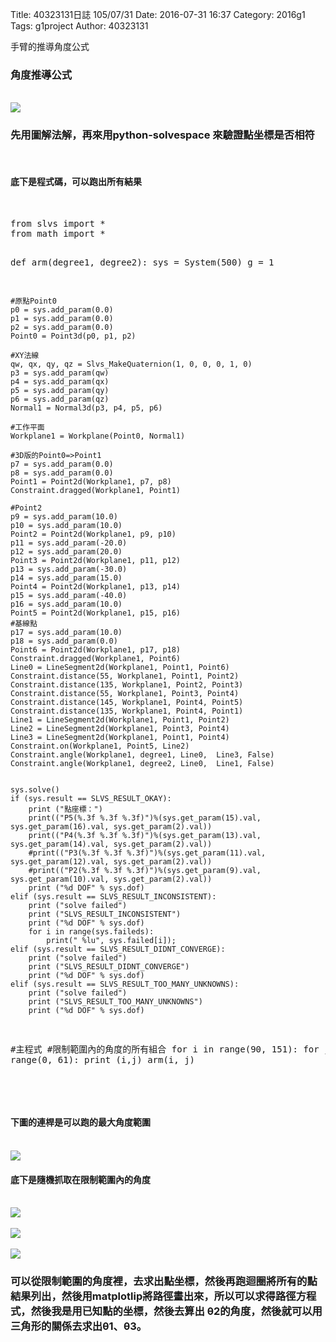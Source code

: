 Title: 40323131日誌 105/07/31
Date: 2016-07-31 16:37
Category: 2016g1
Tags: g1project
Author: 40323131



手臂的推導角度公式
<!-- PELICAN_END_SUMMARY -->

<h3>角度推導公式</h3>
</br>
<img src="http://i.imgur.com/hBZPkTS.jpg">
</br>
<h3>先用圖解法解，再來用python-solvespace 來驗證點坐標是否相符</h3>
</br>
<h4>底下是程式碼，可以跑出所有結果</h4>
</br>
<pre class="brush: python">
from slvs import *
from math import *


def arm(degree1, degree2):
    sys = System(500)
    g = 1

    #原點Point0
    p0 = sys.add_param(0.0)
    p1 = sys.add_param(0.0)
    p2 = sys.add_param(0.0)
    Point0 = Point3d(p0, p1, p2)
     
    #XY法線
    qw, qx, qy, qz = Slvs_MakeQuaternion(1, 0, 0, 0, 1, 0)
    p3 = sys.add_param(qw)
    p4 = sys.add_param(qx)
    p5 = sys.add_param(qy)
    p6 = sys.add_param(qz)
    Normal1 = Normal3d(p3, p4, p5, p6)

    #工作平面
    Workplane1 = Workplane(Point0, Normal1)
     
    #3D版的Point0=>Point1
    p7 = sys.add_param(0.0)
    p8 = sys.add_param(0.0)
    Point1 = Point2d(Workplane1, p7, p8)
    Constraint.dragged(Workplane1, Point1)

    #Point2
    p9 = sys.add_param(10.0)
    p10 = sys.add_param(10.0)
    Point2 = Point2d(Workplane1, p9, p10)
    p11 = sys.add_param(-20.0)
    p12 = sys.add_param(20.0)
    Point3 = Point2d(Workplane1, p11, p12)
    p13 = sys.add_param(-30.0)
    p14 = sys.add_param(15.0)
    Point4 = Point2d(Workplane1, p13, p14)
    p15 = sys.add_param(-40.0)
    p16 = sys.add_param(10.0)
    Point5 = Point2d(Workplane1, p15, p16)
    #基線點
    p17 = sys.add_param(10.0)
    p18 = sys.add_param(0.0)
    Point6 = Point2d(Workplane1, p17, p18)
    Constraint.dragged(Workplane1, Point6)
    Line0 = LineSegment2d(Workplane1, Point1, Point6)
    Constraint.distance(55, Workplane1, Point1, Point2)
    Constraint.distance(135, Workplane1, Point2, Point3)
    Constraint.distance(55, Workplane1, Point3, Point4)
    Constraint.distance(145, Workplane1, Point4, Point5)
    Constraint.distance(135, Workplane1, Point4, Point1)
    Line1 = LineSegment2d(Workplane1, Point1, Point2)
    Line2 = LineSegment2d(Workplane1, Point3, Point4)
    Line3 = LineSegment2d(Workplane1, Point1, Point4)
    Constraint.on(Workplane1, Point5, Line2)
    Constraint.angle(Workplane1, degree1, Line0,  Line3, False)
    Constraint.angle(Workplane1, degree2, Line0,  Line1, False)
    

    sys.solve()
    if (sys.result == SLVS_RESULT_OKAY):
        print ("點座標：")
        print(("P5(%.3f %.3f %.3f)")%(sys.get_param(15).val, sys.get_param(16).val, sys.get_param(2).val))
        print(("P4(%.3f %.3f %.3f)")%(sys.get_param(13).val, sys.get_param(14).val, sys.get_param(2).val))
        #print(("P3(%.3f %.3f %.3f)")%(sys.get_param(11).val, sys.get_param(12).val, sys.get_param(2).val))
        #print(("P2(%.3f %.3f %.3f)")%(sys.get_param(9).val, sys.get_param(10).val, sys.get_param(2).val))
        print ("%d DOF" % sys.dof)
    elif (sys.result == SLVS_RESULT_INCONSISTENT):
        print ("solve failed")
        print ("SLVS_RESULT_INCONSISTENT")
        print ("%d DOF" % sys.dof)
        for i in range(sys.faileds):
            print(" %lu", sys.failed[i]);
    elif (sys.result == SLVS_RESULT_DIDNT_CONVERGE):
        print ("solve failed")
        print ("SLVS_RESULT_DIDNT_CONVERGE")
        print ("%d DOF" % sys.dof)
    elif (sys.result == SLVS_RESULT_TOO_MANY_UNKNOWNS):
        print ("solve failed")
        print ("SLVS_RESULT_TOO_MANY_UNKNOWNS")
        print ("%d DOF" % sys.dof)

#主程式
#限制範圍內的角度的所有組合
for i in range(90, 151):
    for j in range(0, 61):
        print (i,j)
        arm(i, j)
</pre>

</br>
</br>
<h4>下圖的連桿是可以跑的最大角度範圍</h4>
</br>
<img src="http://i.imgur.com/mv0wkc6.png">
</br>
<h4>底下是隨機抓取在限制範圍內的角度</h4>
</br>
<img src="http://i.imgur.com/gthsCoM.png">
</br>
</br>
<img src="http://i.imgur.com/HOGOxEq.png">
</br>
</br>
<img src="http://i.imgur.com/eGc8LQL.png">
</br>
<h3>可以從限制範圍的角度裡，去求出點坐標，然後再跑迴圈將所有的點結果列出，然後用matplotlip將路徑畫出來，所以可以求得路徑方程式，然後我是用已知點的坐標，然後去算出 θ2的角度，然後就可以用三角形的關係去求出θ1、θ3。</h3>

